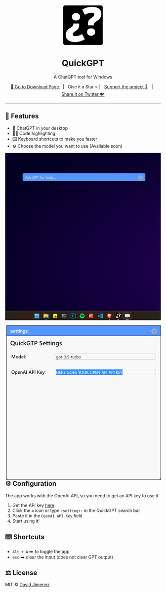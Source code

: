 <p align="center">
  <a href="https://github.com/kiimesoft/quickgpt">
    <img src="./src-tauri/icons/128x128.png"/>
  </a>
</p>

<h1 align="center">QuickGPT</h1>

<p align="center">A ChatGPT tool for Windows</p>

<p align="center">
  <a href="https://github.com/kiimesoft/quickgpt/releases/latest">
    🔗 Go to Download Page
  </a>
    &nbsp; | &nbsp; Give it a Star ⭐ | &nbsp;
    <a href="https://www.buymeacoffee.com/dubisdev">Support the project 🤝</a>
    &nbsp; | &nbsp;
    <a href="https://twitter.com/intent/tweet?text=I%27m%20using%20%23quickgpt%20-%20a%20faster%20way%20to%20ask%20GPT%20by%20%40dubisdev%0A%0Ahttps%3A%2F%2Fgithub.com%2Fdubisdev%2Fquickgpt">
      Share it on Twitter 🐦
    </a>
</p>

<hr />

## 🚀 Features

- 💬 ChatGPT in your desktop
- 🧑‍💻 Code highlighting
- ⌨️ Keyboard shortcuts to make you faster
- ⚙️ Choose the model you want to use (Available soon)

<p align="center">
  <img src="./assets/quickgpttw.gif"/>
</p>

<p align="center">
  <img align="right" width="500" src="./assets/settings.png"/>
</p>

## ⚙️ Configuration

The app works with the OpenAI API, so you need to get an API key to use it.

1. Get the API key [here](https://platform.openai.com/account/api-keys).
2. Click the `⚙️` icon or type `:settings:` in the QuickGPT search bar
3. Paste it in the `OpenAI API Key` field
4. Start using it!

## ⌨️ Shortcuts

- `Alt + A` ⮕ to toggle the app
- `esc` ⮕ clear the input (does not clear GPT output)

## ⚖️ License

MIT © [David Jimenez](https://dubis.dev)
